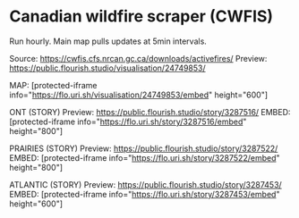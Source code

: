 # Canadian wildfire scraper (CWFIS)
Run hourly. Main map pulls updates at 5min intervals.

Source: https://cwfis.cfs.nrcan.gc.ca/downloads/activefires/
Preview: https://public.flourish.studio/visualisation/24749853/


MAP: [protected-iframe info="https://flo.uri.sh/visualisation/24749853/embed" height="600"]

ONT (STORY)
Preview: https://public.flourish.studio/story/3287516/
EMBED: [protected-iframe info="https://flo.uri.sh/story/3287516/embed" height="800"]

PRAIRIES (STORY)
Preview: https://public.flourish.studio/story/3287522/
EMBED: [protected-iframe info="https://flo.uri.sh/story/3287522/embed" height="800"]

ATLANTIC (STORY)
Preview: https://public.flourish.studio/story/3287453/
EMBED: [protected-iframe info="https://flo.uri.sh/story/3287453/embed" height="600"]

